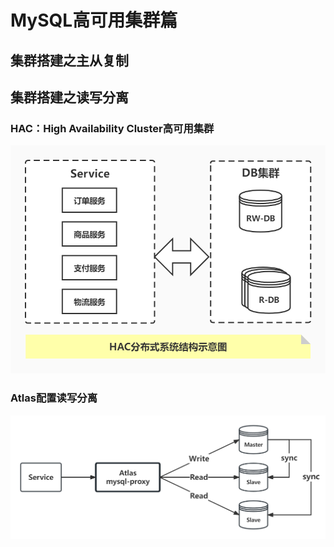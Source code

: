 # MySQL高可用集群篇

## 集群搭建之主从复制

## 集群搭建之读写分离

### HAC：High Availability Cluster高可用集群

![读写分离的理解](.\note\读写分离的理解.png)

### Atlas配置读写分离

![Atlas配置读写分离](.\note\Atlas配置读写分离.png)

